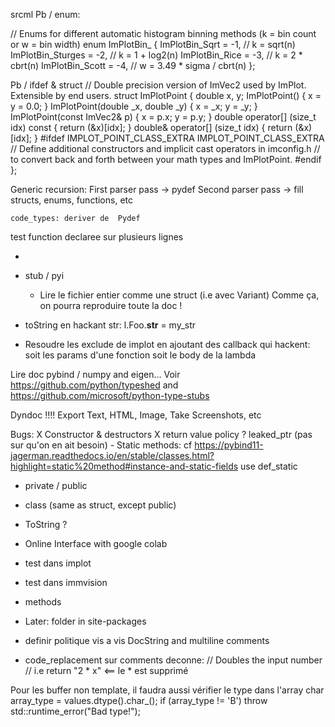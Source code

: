 srcml
    Pb / enum:

// Enums for different automatic histogram binning methods (k = bin count or w = bin width)
enum ImPlotBin_ {
ImPlotBin_Sqrt    = -1, // k = sqrt(n)
ImPlotBin_Sturges = -2, // k = 1 + log2(n)
ImPlotBin_Rice    = -3, // k = 2 * cbrt(n)
ImPlotBin_Scott   = -4, // w = 3.49 * sigma / cbrt(n)
};

Pb / ifdef & struct 
// Double precision version of ImVec2 used by ImPlot. Extensible by end users.
struct ImPlotPoint {
double x, y;
ImPlotPoint()                         { x = y = 0.0;      }
ImPlotPoint(double _x, double _y)     { x = _x; y = _y;   }
ImPlotPoint(const ImVec2& p)          { x = p.x; y = p.y; }
double  operator[] (size_t idx) const { return (&x)[idx]; }
double& operator[] (size_t idx)       { return (&x)[idx]; }
#ifdef IMPLOT_POINT_CLASS_EXTRA
    IMPLOT_POINT_CLASS_EXTRA     // Define additional constructors and implicit cast operators in imconfig.h
                                 // to convert back and forth between your math types and ImPlotPoint.
#endif
};


Generic recursion:
    First parser pass -> pydef
    Second parser pass -> fill structs, enums, functions, etc

    code_types: deriver de  Pydef

test function declaree sur plusieurs lignes

- 
- stub / pyi
  - Lire le fichier entier comme une struct (i.e avec Variant)
      Comme ça, on pourra reproduire toute la doc !

- toString en hackant str:
    l.Foo.__str__ = my_str


- Resoudre les exclude de implot en ajoutant des callback qui hackent:
  soit les params d'une fonction
  soit le body de la lambda


Lire doc pybind / numpy and eigen...
Voir https://github.com/python/typeshed and https://github.com/microsoft/python-type-stubs


Dyndoc !!!!
    Export Text, HTML, Image, Take Screenshots, etc



Bugs:
    X Constructor & destructors
    X return value policy
    ? leaked_ptr (pas sur qu'on en ait besoin)
    - Static methods: cf https://pybind11-jagerman.readthedocs.io/en/stable/classes.html?highlight=static%20method#instance-and-static-fields 
        use def_static


- private / public
- class (same as struct, except public)
- ToString ?
- Online Interface with google colab


- test dans implot
- test dans immvision
- methods

- Later: folder in site-packages
- definir politique vis a vis DocString and multiline comments
- code_replacement sur comments deconne:
    // Doubles the input number
    // i.e return "2 * x"    <== le * est supprimé


Pour les buffer non template, il faudra aussi vérifier le type dans l'array
    char array_type = values.dtype().char_();
        if (array_type != 'B')
            throw std::runtime_error("Bad type!");

